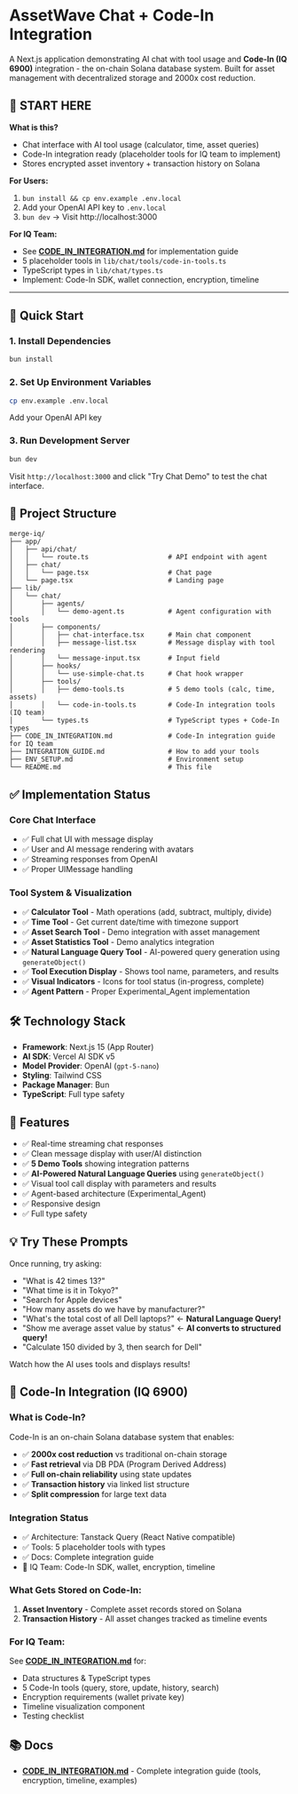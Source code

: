 # AssetWave Chat + Code-In Integration

A Next.js application demonstrating AI chat with tool usage and **Code-In (IQ 6900)** integration - the on-chain Solana database system. Built for asset management with decentralized storage and 2000x cost reduction.

## 🎯 START HERE

**What is this?**
- Chat interface with AI tool usage (calculator, time, asset queries)
- Code-In integration ready (placeholder tools for IQ team to implement)
- Stores encrypted asset inventory + transaction history on Solana

**For Users:**
1. `bun install && cp env.example .env.local`
2. Add your OpenAI API key to `.env.local`
3. `bun dev` → Visit http://localhost:3000

**For IQ Team:**
- See **[CODE_IN_INTEGRATION.md](./CODE_IN_INTEGRATION.md)** for implementation guide
- 5 placeholder tools in `lib/chat/tools/code-in-tools.ts`
- TypeScript types in `lib/chat/types.ts`
- Implement: Code-In SDK, wallet connection, encryption, timeline

---

## 🚀 Quick Start

### 1. Install Dependencies

```bash
bun install
```

### 2. Set Up Environment Variables

```bash
cp env.example .env.local
```

Add your OpenAI API key

### 3. Run Development Server

```bash
bun dev
```

Visit `http://localhost:3000` and click "Try Chat Demo" to test the chat interface.

## 📁 Project Structure

```
merge-iq/
├── app/
│   ├── api/chat/
│   │   └── route.ts                    # API endpoint with agent
│   ├── chat/
│   │   └── page.tsx                    # Chat page
│   └── page.tsx                        # Landing page
├── lib/
│   └── chat/
│       ├── agents/
│       │   └── demo-agent.ts           # Agent configuration with tools
│       ├── components/
│       │   ├── chat-interface.tsx      # Main chat component
│       │   ├── message-list.tsx        # Message display with tool rendering
│       │   └── message-input.tsx       # Input field
│       ├── hooks/
│       │   └── use-simple-chat.ts      # Chat hook wrapper
│       ├── tools/
│       │   ├── demo-tools.ts           # 5 demo tools (calc, time, assets)
│       │   └── code-in-tools.ts        # Code-In integration tools (IQ team)
│       └── types.ts                    # TypeScript types + Code-In types
├── CODE_IN_INTEGRATION.md              # Code-In integration guide for IQ team
├── INTEGRATION_GUIDE.md                # How to add your tools
├── ENV_SETUP.md                        # Environment setup
└── README.md                           # This file
```

## ✅ Implementation Status

### Core Chat Interface
- ✅ Full chat UI with message display
- ✅ User and AI message rendering with avatars
- ✅ Streaming responses from OpenAI
- ✅ Proper UIMessage handling

### Tool System & Visualization
- ✅ **Calculator Tool** - Math operations (add, subtract, multiply, divide)
- ✅ **Time Tool** - Get current date/time with timezone support
- ✅ **Asset Search Tool** - Demo integration with asset management
- ✅ **Asset Statistics Tool** - Demo analytics integration
- ✅ **Natural Language Query Tool** - AI-powered query generation using `generateObject()`
- ✅ **Tool Execution Display** - Shows tool name, parameters, and results
- ✅ **Visual Indicators** - Icons for tool status (in-progress, complete)
- ✅ **Agent Pattern** - Proper Experimental_Agent implementation

## 🛠️ Technology Stack

- **Framework**: Next.js 15 (App Router)
- **AI SDK**: Vercel AI SDK v5
- **Model Provider**: OpenAI (`gpt-5-nano`)
- **Styling**: Tailwind CSS
- **Package Manager**: Bun
- **TypeScript**: Full type safety

## 🎯 Features

- ✅ Real-time streaming chat responses
- ✅ Clean message display with user/AI distinction
- ✅ **5 Demo Tools** showing integration patterns
- ✅ **AI-Powered Natural Language Queries** using `generateObject()`
- ✅ Visual tool call display with parameters and results
- ✅ Agent-based architecture (Experimental_Agent)
- ✅ Responsive design
- ✅ Full type safety

## 💡 Try These Prompts

Once running, try asking:
- "What is 42 times 13?"
- "What time is it in Tokyo?"
- "Search for Apple devices"
- "How many assets do we have by manufacturer?"
- "What's the total cost of all Dell laptops?" ← **Natural Language Query!**
- "Show me average asset value by status" ← **AI converts to structured query!**
- "Calculate 150 divided by 3, then search for Dell"

Watch how the AI uses tools and displays results!

## 🔗 Code-In Integration (IQ 6900)

### **What is Code-In?**

Code-In is an on-chain Solana database system that enables:
- ✅ **2000x cost reduction** vs traditional on-chain storage
- ✅ **Fast retrieval** via DB PDA (Program Derived Address)
- ✅ **Full on-chain reliability** using state updates
- ✅ **Transaction history** via linked list structure
- ✅ **Split compression** for large text data

### **Integration Status**

- ✅ Architecture: Tanstack Query (React Native compatible)
- ✅ Tools: 5 placeholder tools with types
- ✅ Docs: Complete integration guide
- 🔨 IQ Team: Code-In SDK, wallet, encryption, timeline

### **What Gets Stored on Code-In:**

1. **Asset Inventory** - Complete asset records stored on Solana
2. **Transaction History** - All asset changes tracked as timeline events

### **For IQ Team:**

See **[CODE_IN_INTEGRATION.md](./CODE_IN_INTEGRATION.md)** for:
- Data structures & TypeScript types
- 5 Code-In tools (query, store, update, history, search)
- Encryption requirements (wallet private key)
- Timeline visualization component
- Testing checklist

## 📚 Docs

- **[CODE_IN_INTEGRATION.md](./CODE_IN_INTEGRATION.md)** - Complete integration guide (tools, encryption, timeline, examples)

